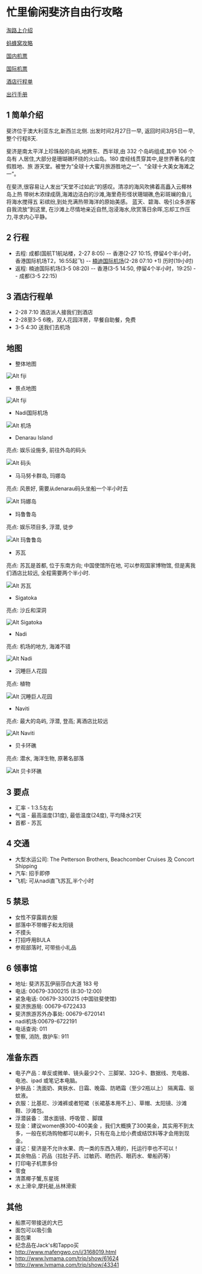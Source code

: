 # 忙里偷闲斐济自由行攻略
[淘路上介绍](http://tao.117go.com/product/56245?refer=tzlsfx&id1=myOrder)

[蚂蜂窝攻略](/files/蚂蜂窝斐济.pdf)

[国内机票](/files/成都飞香港2月27号对3月5号往返电子客票行程单.pdf)

[国际机票](/files/国际机票.pdf)

[酒店行程单](/files/酒店行程单.pdf)

[出行手册](/files/出行手册.pdf)


## 1 简单介绍
斐济位于澳大利亚东北,新西兰北侧. 出发时间2月27日一早, 返回时间3月5日一早, 整个行程8天.


斐济是南太平洋上珍珠般的岛屿,地跨东、西半球,由 332 个岛屿组成,其中 106 个岛有 人居住,大部分是珊瑚礁环绕的火山岛。180 度经线贯穿其中,是世界著名的度假胜地、旅 游天堂。被誉为“全球十大蜜月旅游胜地之一”、“全球十大美女海滩之一”。


在斐济,很容易让人发出“天堂不过如此”的感叹。清凉的海风吹拂着高矗入云椰林岛上热 带树木浓绿成荫,海滩边洁白的沙滩,海里奇形怪状珊瑚礁,色彩斑斓的鱼儿将海水搅得五 彩缤纷,到处充满热带海洋的原始美感。 蓝天、碧海、吸引众多游客自我流放”到这里, 在沙滩上尽情地亲近自然,泡浸海水,欣赏落日余晖,忘却工作压力,寻求内心平静。

## 2 行程
* 去程: 成都(国航T1航站楼，2-27 8:05) -- 香港(2-27 10:15, 停留4个半小时，香港国际机场T2，16:55起飞) -- [楠迪国际机场](http://baike.baidu.com/link?url=1N7fzqDGXTrSIUOwgTOu3yAJPwKB9Kch5MGjVsS2T3SmcK1u0ib4mG17cfo5KavMl9YWIn8jUOi3yVIYR5dTQq)(2-28 07:10 +1) 历时(19小时)
* 返程: 楠迪国际机场(3-5 08:20) -- 香港(3-5 14:50, 停留4个半小时，19:25) -- 成都(3-5 22:15)

## 3 酒店行程单
* 2-28 7:10 酒店派人接我们到酒店
* 2-28至3-5 6晚，双人花园洋房，早餐自助餐，免费
* 3-5 4:30 送我们去机场

## 地图
* 整体地图


![Alt fiji](/files/all-map.png)

* 景点地图


![Alt fiji](/files/senic-ports.png)

* Nadi国际机场


![Alt 机场](/files/airport.png)

* Denarau Island


亮点: 娱乐设施多, 前往外岛的码头


![Alt 码头](/files/denarau.png)

* 马马努卡群岛, 玛娜岛


亮点: 风景好, 需要从denarau码头坐船一个半小时去


![Alt 玛娜岛](/files/mana.png)

* 玛鲁鲁岛


亮点: 娱乐项目多, 浮潜, 徒步


![Alt 玛鲁鲁岛](/files/malolo.png)

* 苏瓦


亮点: 苏瓦是首都, 位于东南方向; 中国使馆所在地, 可以参观国家博物馆, 但是离我们酒店比较远, 全程需要两个半小时.


![Alt 苏瓦](/files/suva-hotel.png)

* Sigatoka


亮点: 沙丘和深洞


![Alt Sigatoka](/files/sigatoka.png)

* Nadi


亮点: 机场的地方, 海滩不错


![Alt Nadi](/files/nadi.png)

* 沉睡巨人花园


亮点: 植物


![Alt 沉睡巨人花园](/files/garden.png)

* Naviti


亮点: 最大的岛屿, 浮潜, 登高; 离酒店比较远


![Alt Naviti](/files/naviti.png)

* 贝卡环礁


亮点: 潜水, 海洋生物, 原著名部落


![Alt 贝卡环礁](/files/beqa.png)


## 3 要点
* 汇率 - 1:3.5左右
* 气温 - 最高温度(31度), 最低温度(24度), 平均降水21天
* 首都 - 苏瓦

## 4 交通
* 大型水运公司: The Petterson Brothers, Beachcomber Cruises 及 Concort Shipping
* 汽车: 招手即停
* 飞机: 可从nadi直飞苏瓦,半个小时

## 5 禁忌
* 女性不穿露肩衣服
* 部落中不带帽子和太阳镜
* 不摸头
* 打招呼用BULA
* 参观部落时, 可带些小礼品

## 6 领事馆
* 地址: 斐济苏瓦伊丽莎白大道 183 号
* 电话: 00679-3300215 (8:30-12:00)
* 紧急电话: 00679-3300215 (中国驻斐使馆)
* 斐济旅游局: 00679-6722433
* 斐济旅游苏外办事处: 00679-6720141
* nadi机场:00679-6722191
* 电话查询: 011
* 警察, 消防, 救护车: 911


## 准备东西
* 电子产品：单反或微单、镜头最少2个、三脚架、32G卡、数据线、充电器、电池、ipad 或笔记本电脑。
* 护肤品：洗面奶、爽肤水、日霜、晚霜、防晒霜（至少2瓶以上） 隔离霜、驱蚊液。
* 衣服：比基尼、沙滩裤或者短裙（长裙基本用不上）、草帽、太阳镜、沙滩鞋、沙滩包。
* 浮潜装备： 潜水面镜、呼吸管 、脚蹼
* 现金：建议women换300-400美金 ，我们大概换了300美金，其实用不到太多，一般在机场购物都可以刷卡，只有在岛上给小费或结饮料等才会用到现金。
* 谨记：斐济是不允许水果、肉一类的东西入境的，托运行李也不可以！
* 其余物品：药品（拉肚子药、过敏药、晒伤药、眼药水、晕船药等）
* 打印电子机票多份
* 零食
* 清蒸椰子蟹,东星斑
* 水上滑伞,摩托艇,丛林滑索

## 其他
* 船票可带接送的大巴
* 面包可以吸引鱼
* 面包果
* 纪念品在Jack's和Tappo买
* http://www.mafengwo.cn/i/3168019.html
* http://www.lvmama.com/trip/show/61624
* http://www.lvmama.com/trip/show/43341


